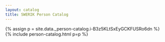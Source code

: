 ```yaml
---
layout: catalog
title: SWERIK Person Catalog
---
```

{% assign p = site.data._person-catalog.i-B3z5KLtSxEyGCKFUSRo6dn %}
{% include person-catalog.html p=p %}

